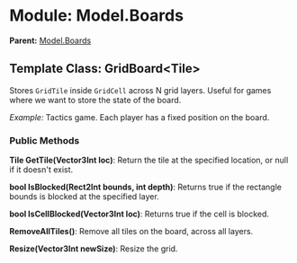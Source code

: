 # Module: Model.Boards

**Parent:** [Model.Boards](boards.md)

## Template Class: GridBoard\<Tile>

Stores `GridTile` inside `GridCell` across N grid layers. Useful for games where we want to store the state of the board.

_Example:_ Tactics game. Each player has a fixed position on the board.

### Public Methods

**Tile GetTile(Vector3Int loc)**: Return the tile at the specified location, or null if it doesn't exist.

**bool IsBlocked(Rect2Int bounds, int depth)**: Returns true if the rectangle bounds is blocked at the specified layer.

**bool IsCellBlocked(Vector3Int loc)**: Returns true if the cell is blocked.

**RemoveAllTiles()**: Remove all tiles on the board, across all layers.

**Resize(Vector3Int newSize)**: Resize the grid.

